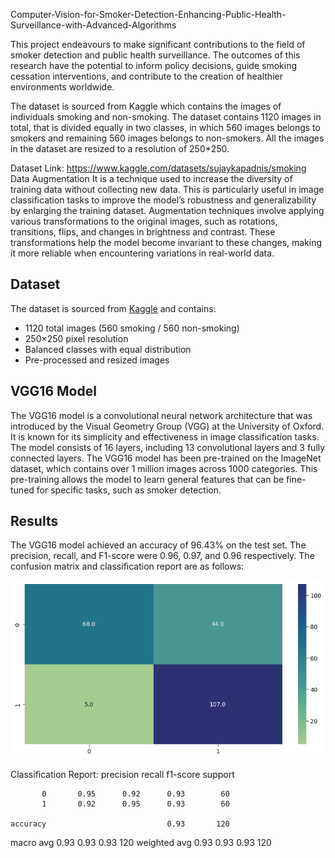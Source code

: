 Computer-Vision-for-Smoker-Detection-Enhancing-Public-Health-Surveillance-with-Advanced-Algorithms

This project endeavours to make significant contributions to the field of smoker detection and public health surveillance. The outcomes of this research have the potential to inform policy decisions, guide smoking cessation interventions, and contribute to the creation of healthier environments worldwide.

The dataset is sourced from Kaggle which contains the images of individuals smoking and non-smoking. The dataset contains 1120 images in total, that is divided equally in two classes, in which 560 images belongs to smokers and remaining 560 images belongs to non-smokers. All the images in the dataset are resized to a resolution of 250*250.

Dataset Link: https://www.kaggle.com/datasets/sujaykapadnis/smoking
Data Augmentation
It is a technique used to increase the diversity of training data without collecting new data. This is particularly useful in image classification tasks to improve the model’s robustness and generalizability by enlarging the training dataset. Augmentation techniques involve applying various transformations to the original images, such as rotations, transitions, flips, and changes in brightness and contrast. These transformations help the model become invariant to these changes, making it more reliable when encountering variations in real-world data.

## Dataset
The dataset is sourced from [Kaggle](https://www.kaggle.com/datasets/sujaykapadnis/smoking) and contains:
- 1120 total images (560 smoking / 560 non-smoking)
- 250×250 pixel resolution
- Balanced classes with equal distribution
- Pre-processed and resized images

## VGG16 Model
The VGG16 model is a convolutional neural network architecture that was introduced by the Visual Geometry Group (VGG) at the University of Oxford. It is known for its simplicity and effectiveness in image classification tasks. The model consists of 16 layers, including 13 convolutional layers and 3 fully connected layers. The VGG16 model has been pre-trained on the ImageNet dataset, which contains over 1 million images across 1000 categories. This pre-training allows the model to learn general features that can be fine-tuned for specific tasks, such as smoker detection.

## Results
The VGG16 model achieved an accuracy of 96.43% on the test set. The precision, recall, and F1-score were 0.96, 0.97, and 0.96 respectively. The confusion matrix and classification report are as follows:
 
![alt text](image-1.png)


Classification Report:
              precision    recall  f1-score   support

           0       0.95      0.92      0.93        60
           1       0.92      0.95      0.93        60

    accuracy                           0.93       120
   macro avg       0.93      0.93      0.93       120
weighted avg       0.93      0.93      0.93       120
